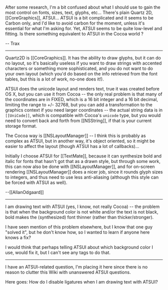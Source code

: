 After some research, I'm a bit confused about what I should use to gain the most control on fonts, sizes, text, glyphs, etc... There's plain Quartz 2D, [[CoreGraphics]], ATSUI... ATSUI is a bit complicated and it seems to be Carbon only, and I'd like to avoid carbon for the moment, unless it's essential for what I'm asking for. Yet, ATSUI seems to be quite low-level and fitting. Is there something equivalent to ATSUI in the Cocoa world ?

-- Trax

----

Quartz2D is [[CoreGraphics]].  It has the ability to draw glyphs, but it can do no layout, so it's basically useless if you want to draw strings with accented characters or something more sophisticated, and you do not want to do your own layout (which you'd do based on the info retrieved from the font tables, but this is a lot of work, no-one does it!).

ATSUI does the unicode layout and renders text, true it was created before OS X, but you can use it from Cocoa -- the only real problem is that many of the coordinates are in FIXED, which is a 16 bit integer and a 16 bit decimal, limiting the range to +/- 32768, but you can add a transformation to the graphics context if you need larger coordinates -- the actual string data is in <code>[[UniCode]]</code>, which is compatible with Cocoa's <code>unicode</code> type, but you would need to convert back and forth from [[NSString]], if that is your current storage format.

The Cocoa way is [[NSLayoutManager]] -- I think this is probably as complex as ATSUI, but in another way, it's object oriented, so it might be easier to affect the layout (though ATSUI has a lot of callbacks)...

Initially I choose ATSUI for [[TextMate]], because it can synthesize bold and italic for fonts that hasn't got that as a drawn style, but through some work, this can now also be done with [[NSLayoutManager]], and for on-screen rendering [[NSLayoutManager]] does a nicer job, since it rounds glyph sizes to integers, and thus need to use less anti-aliasing (although this style can be forced with ATSUI as well).

--[[AllanOdgaard]]

----

I am drawing text with ATSUI (yes, I know, not really Cocoa) -- the problem is that when the background color is not white and/or the text is not black, bold makes the (synthesized) font thinner (rather than thicker/stronger).

I have seen mention of this problem elsewhere, but I know that one guy "solved it", but he don't know how, so I wanted to learn if anyone here knows a fix?

I would think that perhaps telling ATSUI about which background color I use, would fix it, but I can't see any tags to do that.

----

I have an ATSUI-related question, I'm placing it here since there is no reason to clutter this Wiki with unanswered ATSUI questions.

Here goes: How do I disable ligatures when I am drawing text with ATSUI?